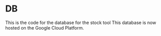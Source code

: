 # DB

This is the code for the database for the stock tool
This database is now hosted on the Google Cloud Platform.
